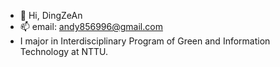 - 👋 Hi, DingZeAn 
- 📫 email: andy856996@gmail.com
- I major in Interdisciplinary Program of Green and Information Technology at NTTU.
<!---
andy856996/andy856996 is a ✨ special ✨ repository because its `README.md` (this file) appears on your GitHub profile.
You can click the Preview link to take a look at your changes.
--->
